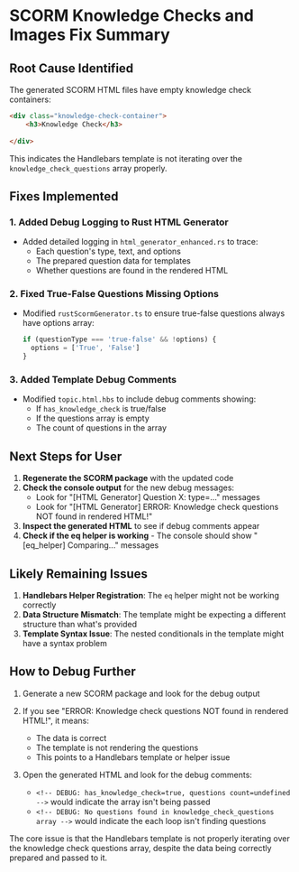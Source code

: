 # SCORM Knowledge Checks and Images Fix Summary

## Root Cause Identified
The generated SCORM HTML files have empty knowledge check containers:
```html
<div class="knowledge-check-container">
    <h3>Knowledge Check</h3>
    
</div>
```

This indicates the Handlebars template is not iterating over the `knowledge_check_questions` array properly.

## Fixes Implemented

### 1. Added Debug Logging to Rust HTML Generator
- Added detailed logging in `html_generator_enhanced.rs` to trace:
  - Each question's type, text, and options
  - The prepared question data for templates
  - Whether questions are found in the rendered HTML

### 2. Fixed True-False Questions Missing Options
- Modified `rustScormGenerator.ts` to ensure true-false questions always have options array:
  ```typescript
  if (questionType === 'true-false' && !options) {
    options = ['True', 'False']
  }
  ```

### 3. Added Template Debug Comments
- Modified `topic.html.hbs` to include debug comments showing:
  - If `has_knowledge_check` is true/false
  - If the questions array is empty
  - The count of questions in the array

## Next Steps for User

1. **Regenerate the SCORM package** with the updated code
2. **Check the console output** for the new debug messages:
   - Look for "[HTML Generator] Question X: type=..." messages
   - Look for "[HTML Generator] ERROR: Knowledge check questions NOT found in rendered HTML!"
3. **Inspect the generated HTML** to see if debug comments appear
4. **Check if the eq helper is working** - The console should show "[eq_helper] Comparing..." messages

## Likely Remaining Issues

1. **Handlebars Helper Registration**: The `eq` helper might not be working correctly
2. **Data Structure Mismatch**: The template might be expecting a different structure than what's provided
3. **Template Syntax Issue**: The nested conditionals in the template might have a syntax problem

## How to Debug Further

1. Generate a new SCORM package and look for the debug output
2. If you see "ERROR: Knowledge check questions NOT found in rendered HTML!", it means:
   - The data is correct
   - The template is not rendering the questions
   - This points to a Handlebars template or helper issue

3. Open the generated HTML and look for the debug comments:
   - `<!-- DEBUG: has_knowledge_check=true, questions count=undefined -->` would indicate the array isn't being passed
   - `<!-- DEBUG: No questions found in knowledge_check_questions array -->` would indicate the each loop isn't finding questions

The core issue is that the Handlebars template is not properly iterating over the knowledge check questions array, despite the data being correctly prepared and passed to it.